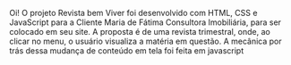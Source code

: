 Oi! 
O projeto Revista bem Viver foi desenvolvido com HTML, CSS e JavaScript para a Cliente Maria de Fátima Consultora Imobiliária, para ser colocado em seu site. A proposta é de uma revista trimestral, onde, ao clicar no menu, o usuário 
visualiza a matéria em questão. A mecânica por trás dessa mudança de conteúdo em tela foi feita em javascript 
  
